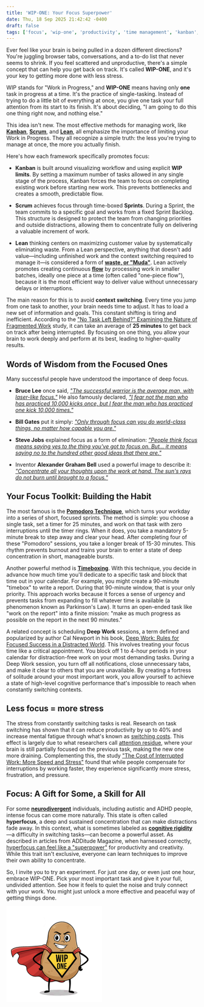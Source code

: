 ```yaml
---
title: 'WIP-ONE: Your Focus Superpower'
date: Thu, 18 Sep 2025 21:42:42 -0400
draft: false
tags: ['focus', 'wip-one', 'productivity', 'time management', 'kanban', 'scrum', 'lean', 'agile', 'context switching', 'pomodoro technique', 'deep work', 'neurodiversity']
---
```


Ever feel like your brain is being pulled in a dozen different directions? You're juggling browser tabs, conversations, and a to-do list that never seems to shrink. If you feel scattered and unproductive, there's a simple concept that can help you get back on track. It's called **WIP-ONE**, and it's your key to getting more done with less stress.

WIP stands for "Work in Progress," and **WIP-ONE** means having only **one** task in progress at a time. It's the practice of single-tasking. Instead of trying to do a little bit of everything at once, you give one task your full attention from its start to its finish. It's about deciding, "I am going to do this one thing right now, and nothing else."

This idea isn't new. The most effective methods for managing work, like [**Kanban**](https://en.wikipedia.org/wiki/Kanban_(development)), [**Scrum**](https://scrumguides.org/scrum-guide.html), and [**Lean**](https://www.lean.org/lexicon-terms/toyota-production-system/), all emphasize the importance of limiting your Work in Progress. They all recognize a simple truth: the less you're trying to manage at once, the more you actually finish.

Here's how each framework specifically promotes focus:

* **Kanban** is built around visualizing workflow and using explicit **WIP limits**. By setting a maximum number of tasks allowed in any single stage of the process, Kanban forces the team to focus on completing existing work before starting new work. This prevents bottlenecks and creates a smooth, predictable flow.

* **Scrum** achieves focus through time-boxed **Sprints**. During a Sprint, the team commits to a specific goal and works from a fixed Sprint Backlog. This structure is designed to protect the team from changing priorities and outside distractions, allowing them to concentrate fully on delivering a valuable increment of work.

* **Lean** thinking centers on maximizing customer value by systematically eliminating waste. From a Lean perspective, anything that doesn't add value—including unfinished work and the context switching required to manage it—is considered a form of [**waste, or "Muda"**](https://www.lean.org/lexicon-terms/muda-mura-muri). Lean actively promotes creating continuous [**flow**](https://www.6sigma.us/manufacturing/one-piece-flow-a-lean-approach/) by processing work in smaller batches, ideally one piece at a time (often called "one-piece flow"), because it is the most efficient way to deliver value without unnecessary delays or interruptions.

The main reason for this is to avoid **context switching**. Every time you jump from one task to another, your brain needs time to adjust. It has to load a new set of information and goals. This constant shifting is tiring and inefficient. According to the ["No Task Left Behind?" Examining the Nature of Fragmented Work](https://www.ics.uci.edu/~gmark/CHI2005.pdf) study, it can take an average of **25 minutes** to get back on track after being interrupted. By focusing on one thing, you allow your brain to work deeply and perform at its best, leading to higher-quality results.

## Words of Wisdom from the Focused Ones

Many successful people have understood the importance of deep focus.

* **Bruce Lee** once said, [*"The successful warrior is the average man, with laser-like focus."*](https://www.goodreads.com/quotes/461996-the-successful-warrior-is-the-average-man-with-laser-like-focus) He also famously declared, [*"I fear not the man who has practiced 10,000 kicks once, but I fear the man who has practiced one kick 10,000 times."*](https://www.brainyquote.com/quotes/bruce_lee_413509)

* **Bill Gates** put it simply: [*"Only through focus can you do world-class things, no matter how capable you are."*](https://www.azquotes.com/quote/809632)

* **Steve Jobs** explained focus as a form of elimination: [*"People think focus means saying yes to the thing you've got to focus on. But... it means saying no to the hundred other good ideas that there are."*](https://www.goodreads.com/quotes/629613-people-think-focus-means-saying-yes-to-the-thing-you-ve)

* Inventor **Alexander Graham Bell** used a powerful image to describe it: [*"Concentrate all your thoughts upon the work at hand. The sun's rays do not burn until brought to a focus."*](https://www.brainyquote.com/quotes/alexander_graham_bell_390795)

## Your Focus Toolkit: Building the Habit

The most famous is the [**Pomodoro Technique**](https://en.wikipedia.org/wiki/Pomodoro_Technique), which turns your workday into a series of short, focused sprints. The method is simple: you choose a single task, set a timer for 25 minutes, and work on that task with zero interruptions until the timer rings. When it does, you take a mandatory 5-minute break to step away and clear your head. After completing four of these "Pomodoro" sessions, you take a longer break of 15-30 minutes. This rhythm prevents burnout and trains your brain to enter a state of deep concentration in short, manageable bursts.

Another powerful method is [**Timeboxing**](https://asana.com/resources/what-is-timeboxing). With this technique, you decide in advance how much time you'll dedicate to a specific task and block that time out in your calendar. For example, you might create a 90-minute "timebox" to write a report. During that 90-minute window, that is your only priority. This approach works because it forces a sense of urgency and prevents tasks from expanding to fill whatever time is available (a phenomenon known as Parkinson's Law). It turns an open-ended task like "work on the report" into a finite mission: "make as much progress as possible on the report in the next 90 minutes."

A related concept is scheduling **Deep Work** sessions, a term defined and popularized by author Cal Newport in his book, [Deep Work: Rules for Focused Success in a Distracted World](https://www.todoist.com/inspiration/deep-work). This involves treating your focus time like a critical appointment. You block off 1 to 4-hour periods in your calendar for distraction-free work on your most demanding tasks. During a Deep Work session, you turn off all notifications, close unnecessary tabs, and make it clear to others that you are unavailable. By creating a fortress of solitude around your most important work, you allow yourself to achieve a state of high-level cognitive performance that's impossible to reach when constantly switching contexts.

## Less focus = more stress

The stress from constantly switching tasks is real. Research on task switching has shown that it can reduce productivity by up to 40% and increase mental fatigue through what's known as [switching costs](https://www.monitask.com/en/business-glossary/task-switching-cost). This effect is largely due to what researchers call [attention residue](https://www.researchgate.net/publication/360858482_Attention_Residue_An_Inquiry_into_Attention_Carryover_from_One_Task_to_the_Next_in_University_Students), where your brain is still partially focused on the previous task, making the new one more draining. Complementing this, the study ["The Cost of Interrupted Work: More Speed and Stress"](https://www.ics.uci.edu/~gmark/chi08-mark.pdf) found that while people compensate for interruptions by working faster, they experience significantly more stress, frustration, and pressure.

## Focus: A Gift for Some, a Skill for All

For some [**neurodivergent**](https://en.wikipedia.org/wiki/Neurodiversity) individuals, including autistic and ADHD people, intense focus can come more naturally. This state is often called **hyperfocus**, a deep and sustained concentration that can make distractions fade away. In this context, what is sometimes labeled as [**cognitive rigidity**](https://en.wikipedia.org/wiki/Rigidity_(psychology))—a difficulty in switching tasks—can become a powerful asset. As described in articles from ADDitude Magazine, when harnessed correctly, [hyperfocus can feel like a "superpower"](https://www.additudemag.com/adhd-superpowers-discover-and-unlock-strengths/) for productivity and creativity. While this trait isn't exclusive, everyone can learn techniques to improve their own ability to concentrate.

So, I invite you to try an experiment. For just one day, or even just one hour, embrace WIP-ONE. Pick your most important task and give it your full, undivided attention. See how it feels to quiet the noise and truly connect with your work. You might just unlock a more effective and peaceful way of getting things done.

![](/images/2025/wip-one-your-focus-superpower.png)